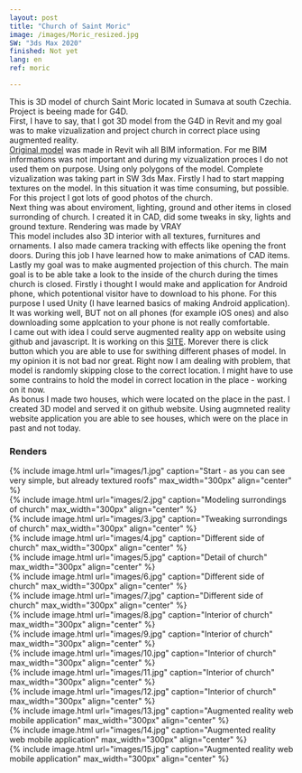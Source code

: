 ```yaml
---
layout: post
title: "Church of Saint Moric"
image: /images/Moric_resized.jpg
SW: "3ds Max 2020"
finished: Not yet
lang: en
ref: moric

---
```



This is 3D model of church Saint Moric located in Sumava at south Czechia. Project is beeing made for G4D.<br>
First, I have to say, that I got 3D model from the G4D in Revit and my goal was to make vizualization and project church in correct place using augmented reality.<br>
[Original model](https://myhub.autodesk360.com/ue2a46f28/g/shares/SH919a0QTf3c32634dcf9220b99a011d2571?fbclid=IwAR2jE7ycaLDM8OqquhtSV_9YNHdYd2qmUKgAStIRJ8iL8kjGzvYezOy0qQs) was made in Revit wih all BIM information. For me BIM informations was not important and during my vizualization proces I do not used them on purpose. Using only polygons of the model. Complete vizualization was taking part in SW 3ds Max. Firstly I had to start mapping textures on the model. In this situation it was time consuming, but possible. For this project I got lots of good photos of the church.<br>
Next thing was about enviroment, lighting, ground and other items in closed surronding of church. I created it in CAD, did some tweaks in sky, lights and ground texture. Rendering was made by VRAY<br>
This model includes also 3D interior with all textures, furnitures and ornaments. I also made camera tracking with effects like opening the front doors. During this job I have learned how to make animations of CAD items.<br>
Lastly my goal was to make augmented projection of this church. The main goal is to be able take a look to the inside of the church during the times church is closed. Firstly i thought I would make and application for Android phone, which potentional visitor have to download to his phone. For this purpose I used Unity (I have learned basics of making Android application). It was working well, BUT not on all phones (for example iOS ones) and also downloading some applcation to your phone is not really comfortable.<br> 
I came out with idea I could serve augmented reality app on website using github and javascript. It is working on this [SITE](https://xmaceska.github.io/ARTEST/). Morever there is click button which you are able to use for swithing different phases of model. In my opinion it is not bad nor great. Right now I am dealing with problem, that model is randomly skipping close to the correct location. I might have to use some contrains to hold the model in correct location in the place - working on it now. <br>
As bonus I made two houses, which were located on the place in the past. I created 3D model and served it on github website. Using augmneted reality website application you are able to see houses, which were on the place in past and not today. 

<h3> Renders </h3>
{% include image.html url="images/1.jpg" caption="Start - as you can see very simple, but already textured roofs" max_width="300px" align="center" %}
<br>
{% include image.html url="images/2.jpg" caption="Modeling surrondings of church" max_width="300px" align="center" %}
<br>
{% include image.html url="images/3.jpg" caption="Tweaking surrondings of church" max_width="300px" align="center" %}
<br>
{% include image.html url="images/4.jpg" caption="Different side of church" max_width="300px" align="center" %}
<br>
{% include image.html url="images/5.jpg" caption="Detail of church" max_width="300px" align="center" %}
<br>
{% include image.html url="images/6.jpg" caption="Different side of church" max_width="300px" align="center" %}
<br>
{% include image.html url="images/7.jpg" caption="Different side of church" max_width="300px" align="center" %}
<br>
{% include image.html url="images/8.jpg" caption="Interior of church" max_width="300px" align="center" %}
<br>
{% include image.html url="images/9.jpg" caption="Interior of church" max_width="300px" align="center" %}
<br>
{% include image.html url="images/10.jpg" caption="Interior of church" max_width="300px" align="center" %}
<br>
{% include image.html url="images/11.jpg" caption="Interior of church" max_width="300px" align="center" %}
<br>
{% include image.html url="images/12.jpg" caption="Interior of church" max_width="300px" align="center" %}
<br>
{% include image.html url="images/13.jpg" caption="Augmented reality web mobile application" max_width="300px" align="center" %}
<br>
{% include image.html url="images/14.jpg" caption="Augmented reality web mobile application" max_width="300px" align="center" %}
<br>
{% include image.html url="images/15.jpg" caption="Augmented reality web mobile application" max_width="300px" align="center" %}
<br>